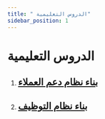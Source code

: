 ```yaml
---
title: " الدروس التعليمية"
sidebar_position: 1
---
```


# الدروس التعليمية

1. ## [بناء نظام دعم العملاء](./customer-support-system)
2. ## [بناء نظام التوظيف](./recruitment-system)